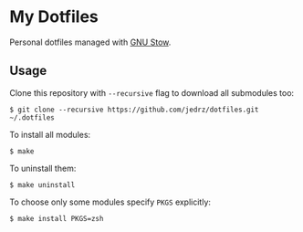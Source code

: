 # My Dotfiles

Personal dotfiles managed with [GNU Stow](http://www.gnu.org/software/stow/).

## Usage

Clone this repository with `--recursive` flag to download all submodules too:

    $ git clone --recursive https://github.com/jedrz/dotfiles.git ~/.dotfiles

To install all modules:

    $ make

To uninstall them:

    $ make uninstall

To choose only some modules specify `PKGS` explicitly:

    $ make install PKGS=zsh

